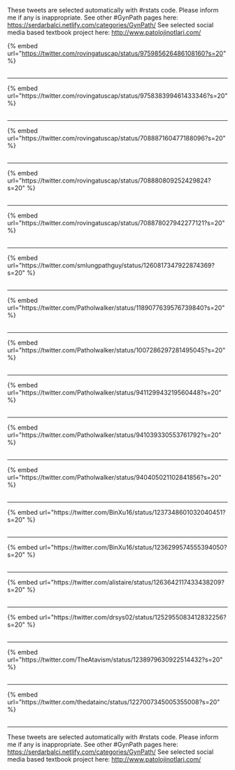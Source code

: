 

These tweets are selected automatically with #rstats code. Please inform me if any is inappropriate.
See other #GynPath pages here: https://serdarbalci.netlify.com/categories/GynPath/ 
See selected social media based textbook project here: http://www.patolojinotlari.com/

{% embed url="https://twitter.com/rovingatuscap/status/975985626486108160?s=20" %}<br>
<br>
<hr>
{% embed url="https://twitter.com/rovingatuscap/status/975838399461433346?s=20" %}<br>
<br>
<hr>
{% embed url="https://twitter.com/rovingatuscap/status/708887160477188096?s=20" %}<br>
<br>
<hr>
{% embed url="https://twitter.com/rovingatuscap/status/708880809252429824?s=20" %}<br>
<br>
<hr>
{% embed url="https://twitter.com/rovingatuscap/status/708878027942277121?s=20" %}<br>
<br>
<hr>
{% embed url="https://twitter.com/smlungpathguy/status/1260817347922874369?s=20" %}<br>
<br>
<hr>
{% embed url="https://twitter.com/Patholwalker/status/1189077639576739840?s=20" %}<br>
<br>
<hr>
{% embed url="https://twitter.com/Patholwalker/status/1007286297281495045?s=20" %}<br>
<br>
<hr>
{% embed url="https://twitter.com/Patholwalker/status/941129943219560448?s=20" %}<br>
<br>
<hr>
{% embed url="https://twitter.com/Patholwalker/status/941039330553761792?s=20" %}<br>
<br>
<hr>
{% embed url="https://twitter.com/Patholwalker/status/940405021102841856?s=20" %}<br>
<br>
<hr>
{% embed url="https://twitter.com/BinXu16/status/1237348601032040451?s=20" %}<br>
<br>
<hr>
{% embed url="https://twitter.com/BinXu16/status/1236299574555394050?s=20" %}<br>
<br>
<hr>
{% embed url="https://twitter.com/alistaire/status/1263642117433438209?s=20" %}<br>
<br>
<hr>
{% embed url="https://twitter.com/drsys02/status/1252955083412832256?s=20" %}<br>
<br>
<hr>
{% embed url="https://twitter.com/TheAtavism/status/1238979630922514432?s=20" %}<br>
<br>
<hr>
{% embed url="https://twitter.com/thedatainc/status/1227007345005355008?s=20" %}<br>
<br>
<hr>


These tweets are selected automatically with #rstats code. Please inform me if any is inappropriate.
See other #GynPath pages here: https://serdarbalci.netlify.com/categories/GynPath/ 
See selected social media based textbook project here: http://www.patolojinotlari.com/
